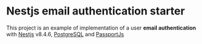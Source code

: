 # Nestjs email authentication starter
This project is an example of implementation of a user **email authentication** with [Nestjs](https://nestjs.com/) v8.4.6, [PostgreSQL](https://www.postgresql.org//) and [PassportJs](http://www.passportjs.org)